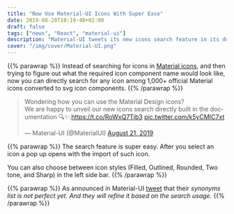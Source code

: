 ```yaml
---
title: "Now Use Material-UI Icons With Super Ease"
date: 2019-08-28T10:19:48+02:00
draft: false
tags: ["news", "React", "material-ui"]
description: "Material-UI tweets its new icons search feature in its docs."
cover: "/img/cover/Material-UI.png"
---
```

{{% parawrap %}}
Instead of searching for icons in [Material icons](https://material.io/tools/icons/?style=baseline), and then trying to figure out what the required icon component name would look like, now you can directly search for any icon among 1,000+ official Material icons converted to svg icon components.
{{% /parawrap %}}

<blockquote class="twitter-tweet"><p lang="en" dir="ltr">Wondering how you can use the Material Design icons?<br>We are happy to unveil our new icons search directly built in the documentation 🔍✨.<a href="https://t.co/RoWxQ7Tib3">https://t.co/RoWxQ7Tib3</a> <a href="https://t.co/k5yCMIC7xt">pic.twitter.com/k5yCMIC7xt</a></p>&mdash; Material-UI (@MaterialUI) <a href="https://twitter.com/MaterialUI/status/1164302839033794561?ref_src=twsrc%5Etfw">August 21, 2019</a></blockquote> <script async src="https://platform.twitter.com/widgets.js" charset="utf-8"></script>


{{% parawrap %}}
The search feature is super easy. After you select an icon a pop up opens with the import of such icon. 

You can also choose between icon styles (Filled, Outlined, Rounded, Two tone, and Sharp) in the left side bar.
{{% /parawrap %}}

{{% parawrap %}}
As announced in Material-UI [tweet](https://twitter.com/MaterialUI/status/1164303661880754177) that their _synonyms list is not perfect yet. And they will refine it based on the search usage._
{{% /parawrap %}}